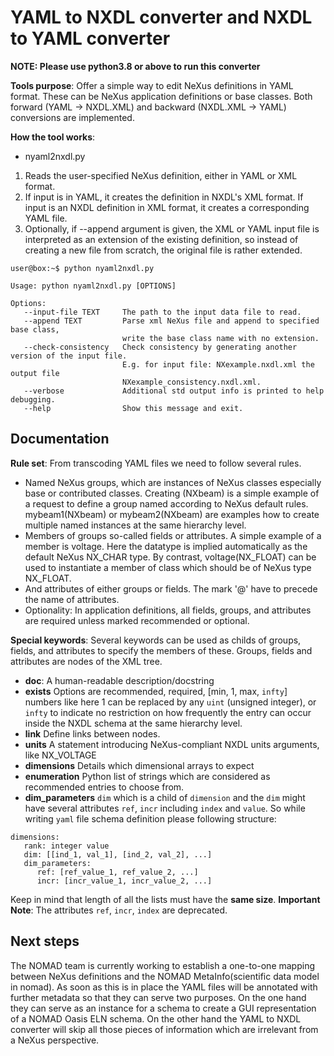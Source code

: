 # YAML to NXDL converter and NXDL to YAML converter

**NOTE: Please use python3.8 or above to run this converter**

**Tools purpose**: Offer a simple way to edit NeXus definitions in YAML format. These can be NeXus application definitions or base classes. 
Both forward (YAML -> NXDL.XML) and backward (NXDL.XML -> YAML) conversions are implemented.

**How the tool works**:
- nyaml2nxdl.py
1. Reads the user-specified NeXus definition, either in YAML or XML format.
2. If input is in YAML, it creates the definition in NXDL's XML format.
   If input is an NXDL definition in XML format, it creates a corresponding YAML file.
3. Optionally, if --append argument is given,
   the XML or YAML input file is interpreted as an extension of the existing definition,
   so instead of creating a new file from scratch, the original file is rather extended.

```console
user@box:~$ python nyaml2nxdl.py

Usage: python nyaml2nxdl.py [OPTIONS]

Options:
   --input-file TEXT     The path to the input data file to read.
   --append TEXT         Parse xml NeXus file and append to specified base class,
                         write the base class name with no extension.
   --check-consistency   Check consistency by generating another version of the input file.
                         E.g. for input file: NXexample.nxdl.xml the output file
                         NXexample_consistency.nxdl.xml.
   --verbose             Additional std output info is printed to help debugging.
   --help                Show this message and exit.

```

## Documentation

**Rule set**: From transcoding YAML files we need to follow several rules.
* Named NeXus groups, which are instances of NeXus classes especially base or contributed classes. Creating (NXbeam) is a simple example of a request to define a group named according to NeXus default rules. mybeam1(NXbeam) or mybeam2(NXbeam) are examples how to create multiple named instances at the same hierarchy level.
* Members of groups so-called fields or attributes. A simple example of a member is voltage. Here the datatype is implied automatically as the default NeXus NX_CHAR type.  By contrast, voltage(NX_FLOAT) can be used to instantiate a member of class which should be of NeXus type NX_FLOAT.
* And attributes of either groups or fields. The mark '\@' have to precede the name of attributes.
* Optionality: In application definitions, all fields, groups, and attributes are required unless marked recommended or optional.

**Special keywords**: Several keywords can be used as childs of groups, fields, and attributes to specify the members of these. Groups, fields and attributes are nodes of the XML tree.
* **doc**: A human-readable description/docstring
* **exists** Options are recommended, required, [min, 1, max, `infty`] numbers like here 1 can be replaced by any `uint` (unsigned integer), or `infty` to indicate no restriction on how frequently the entry can occur inside the NXDL schema at the same hierarchy level.
* **link** Define links between nodes.
* **units** A statement introducing NeXus-compliant NXDL units arguments, like NX_VOLTAGE
* **dimensions** Details which dimensional arrays to expect
* **enumeration** Python list of strings which are considered as recommended entries to choose from.
* **dim_parameters** `dim` which is a child of `dimension` and the `dim` might have several attributes `ref`,
`incr` including `index` and `value`. So while writing `yaml` file schema definition please following structure:
```
dimensions:
   rank: integer value
   dim: [[ind_1, val_1], [ind_2, val_2], ...]
   dim_parameters:
      ref: [ref_value_1, ref_value_2, ...]
      incr: [incr_value_1, incr_value_2, ...]
```
Keep in mind that length of all the lists must have the **same size**.
**Important Note**: The attributes `ref`, `incr`, `index` are deprecated. 

## Next steps

The NOMAD team is currently working to establish a one-to-one mapping between NeXus definitions and the NOMAD MetaInfo(scientific data model in nomad). As soon as this is in place the YAML files will be annotated with further metadata so that they can serve two purposes. On the one hand they can serve as an instance for a schema to create a GUI representation of a NOMAD Oasis ELN schema. On the other hand the YAML to NXDL converter will skip all those pieces of information which are irrelevant from a NeXus perspective.
